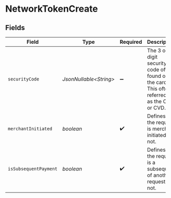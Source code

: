 # NetworkTokenCreate


## Fields

| Field                                                                                             | Type                                                                                              | Required                                                                                          | Description                                                                                       | Example                                                                                           |
| ------------------------------------------------------------------------------------------------- | ------------------------------------------------------------------------------------------------- | ------------------------------------------------------------------------------------------------- | ------------------------------------------------------------------------------------------------- | ------------------------------------------------------------------------------------------------- |
| `securityCode`                                                                                    | *JsonNullable\<String>*                                                                           | :heavy_minus_sign:                                                                                | The 3 or 4 digit security code often found on the card. This often referred to as the CVV or CVD. | 123                                                                                               |
| `merchantInitiated`                                                                               | *boolean*                                                                                         | :heavy_check_mark:                                                                                | Defines if the request is merchant initiated or not.                                              | false                                                                                             |
| `isSubsequentPayment`                                                                             | *boolean*                                                                                         | :heavy_check_mark:                                                                                | Defines if the request is a subsequent of another request or not.                                 | false                                                                                             |
